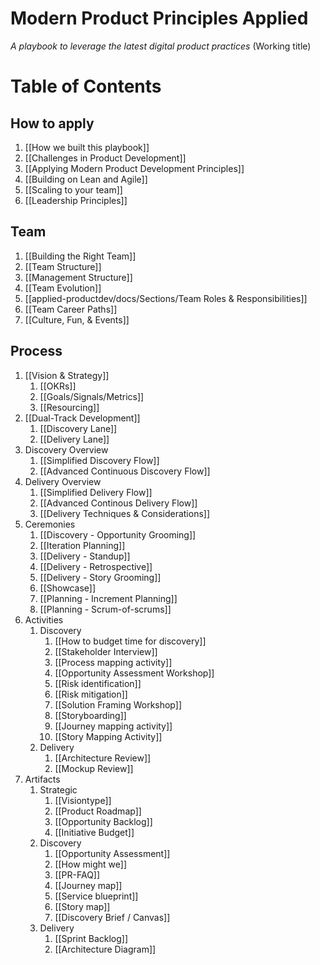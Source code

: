 # Modern Product Principles Applied
*A playbook to leverage the latest digital product practices* (Working title)

# Table of Contents

## How to apply
1. [[How we built this playbook]]
1. [[Challenges in Product Development]]
1. [[Applying Modern Product Development Principles]]
1. [[Building on Lean and Agile]]
1. [[Scaling to your team]]
1. [[Leadership Principles]]
    
## Team
 1. [[Building the Right Team]]
 1. [[Team Structure]]
 1. [[Management Structure]]
 1. [[Team Evolution]]
 1. [[applied-productdev/docs/Sections/Team Roles & Responsibilities]]
 1. [[Team Career Paths]]
 2. [[Culture, Fun, & Events]]

    
## Process
1.  [[Vision & Strategy]]
	1.  [[OKRs]]
	2.  [[Goals/Signals/Metrics]]
	3.  [[Resourcing]]
2.  [[Dual-Track Development]]
	1.  [[Discovery Lane]]
	2.  [[Delivery Lane]]
3.  Discovery Overview
	1.  [[Simplified Discovery Flow]]
	2.  [[Advanced Continuous Discovery Flow]]
4.  Delivery Overview
	1.  [[Simplified Delivery Flow]]
	2.  [[Advanced Continous Delivery Flow]]
	3.  [[Delivery Techniques & Considerations]]
5.  Ceremonies
	 1. [[Discovery - Opportunity Grooming]]
	 1. [[Iteration Planning]]
	 1. [[Delivery - Standup]]
	 1. [[Delivery - Retrospective]]
	 1. [[Delivery - Story Grooming]]
	 1. [[Showcase]]
	 1. [[Planning - Increment Planning]]
	 1. [[Planning - Scrum-of-scrums]]
6.  Activities
	1.  Discovery
		1.  [[How to budget time for discovery]]
		2.  [[Stakeholder Interview]]
		3.  [[Process mapping activity]]
		4.  [[Opportunity Assessment Workshop]]
		5.  [[Risk identification]]
		6.  [[Risk mitigation]]
		7.  [[Solution Framing Workshop]]
		8.  [[Storyboarding]]
		9.  [[Journey mapping activity]]
		10.  [[Story Mapping Activity]]
	2.  Delivery
		1.  [[Architecture Review]]
		2.  [[Mockup Review]]
7.  Artifacts
	1.  Strategic
		1.  [[Visiontype]]
		2.  [[Product Roadmap]]
		3.  [[Opportunity Backlog]]
		4.  [[Initiative Budget]]
	2.  Discovery
		1.  [[Opportunity Assessment]]
		2.  [[How might we]]
		3.  [[PR-FAQ]]
		4.  [[Journey map]]
		5.  [[Service blueprint]]
		6.  [[Story map]]
		7.  [[Discovery Brief / Canvas]]
	3.  Delivery
		1.  [[Sprint Backlog]]
		2.  [[Architecture Diagram]]

